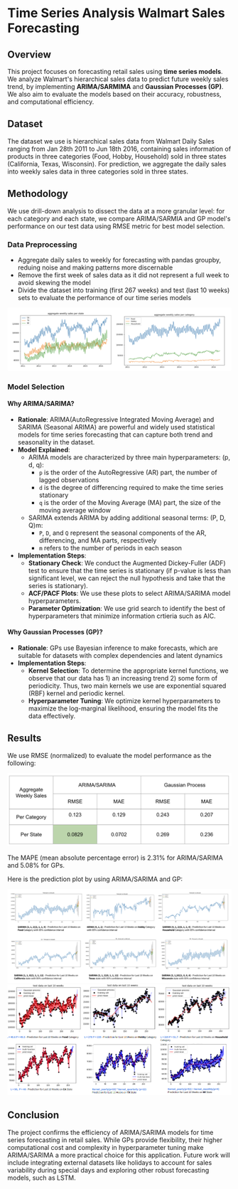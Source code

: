 # Time Series Analysis Walmart Sales Forecasting

## Overview  
This project focuses on forecasting retail sales using **time series models**.  We analyze Walmart's hierarchical sales data to predict future weekly sales trend, by implementing  **ARIMA/SARMIMA** and **Gaussian Processes (GP)**. We also aim to evaluate the models based on their accuracy, robustness, and computational efficiency.  

## Dataset  
The dataset we use is hierarchical sales data from Walmart Daily Sales ranging from Jan 28th 2011 to Jun 18th 2016, containing sales information of products in three categories (Food, Hobby, Household) sold in three states (California, Texas, Wisconsin). For prediction, we aggregate the daily sales into weekly sales data in three categories sold in three states. 

## Methodology
We use drill-down analysis to dissect the data at a more granular level: for each category and each state, we compare ARIMA/SARMIA and GP model's performance on our test data using RMSE metric for best model selection. 


### Data Preprocessing
- Aggregate daily sales to weekly for forecasting with pandas groupby, reduing noise and making patterns more discernable
- Remove the first week of sales data as it did not represent a full week to avoid skewing the model
- Divide the dataset into training (first 267 weeks) and test (last 10 weeks) sets to evaluate the performance of our time series models

![](/images/data_overview.png)

### Model Selection
#### Why ARIMA/SARIMA?
- **Rationale**: ARIMA(AutoRegressive Integrated Moving Average) and SARIMA (Seasonal ARIMA) are powerful and widely used statistical models for time series forecasting that can capture both trend and seasonality in the dataset.
- **Model Explained**:
  - ARIMA models are characterized by three main hyperparameters: (p, d, q):
    - `p` is the order of the AutoRegressive (AR) part, the number of lagged observations
    - `d` is the degree of differencing required to make the time series stationary
    - `q` is the order of the Moving Average (MA) part, the size of the moving average window
  - SARIMA extends ARIMA by adding additional seasonal terms: (P, D, Q)m:
    - `P`, `D`, and `Q` represent the seasonal components of the AR, differencing, and MA parts, respectively
    - `m` refers to the number of periods in each season
- **Implementation Steps**:
    - **Stationary Check**: We conduct the Augmented Dickey-Fuller (ADF) test to ensure that the time series is stationary (if p-value is less than significant level, we can reject the null hypothesis and take that the series is stationary).
    - **ACF/PACF Plots**: We use these plots to select ARIMA/SARIMA model hyperparameters.
    - **Parameter Optimization**: We use grid search to identify the best of hyperparameters that minimize information crtieria such as AIC. 


####  Why Gaussian Processes (GP)?
- **Rationale**: GPs use Bayesian inference to make forecasts, which are suitable for datasets with complex dependencies and latent dynamics
- **Implementation Steps**:
  - **Kernel Selection**: To determine the appropriate kernel functions, we observe that our data has 1) an increasing trend 2) some form of periodicity. Thus, two main kernels we use are exponential squared (RBF) kernel and periodic kernel.
  - **Hyperparameter Tuning**: We optimize kernel hyperparameters to maximize the log-marginal likelihood, ensuring the model fits the data effectively.

## Results
We use RMSE (normalized) to evaluate the model performance as the following:  

![](/images/RMSE.png)

The MAPE (mean absolute percentage error) is 2.31% for ARIMA/SARIMA and 5.08% for GPs.  

Here is the prediction plot by using ARIMA/SARIMA and GP:
<!-- <figure>
  <img src=https://github.com/Glosolin/Time_Series_Walmart_Sales_Forecasting/images/SARIMA_result.png>
  <img src=https://github.com/Glosolin/Time_Series_Walmart_Sales_Forecasting/images/GP_result.png>
  <figcaption></figcaption>
</figure> -->
![](/images/SARIMA_result.png)
![](/images/GP_result.png)



## Conclusion
The project confirms the efficiency of ARIMA/SARIMA models for time series forecasting in retail sales. While GPs provide flexibility, their higher computational cost and complexity in hyperparameter tuning make ARIMA/SARIMA a more practical choice for this application. Future work will include integrating external datasets like holidays to account for sales variability during special days and exploring other robust forecasting models, such as LSTM. 